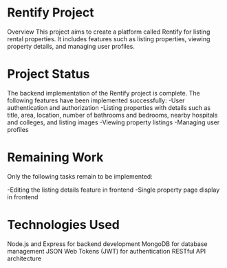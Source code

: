 # Rentify Project

Overview
This project aims to create a platform called Rentify for listing rental properties. It includes features such as listing properties, viewing property details, and managing user profiles.

# Project Status

The backend implementation of the Rentify project is complete. The following features have been implemented successfully:
-User authentication and authorization
-Listing properties with details such as title, area, location, number of bathrooms and bedrooms, nearby hospitals and colleges, and listing images
-Viewing property listings
-Managing user profiles

# Remaining Work

Only the following tasks remain to be implemented:

-Editing the listing details feature in frontend
-Single property page display in frontend

# Technologies Used

Node.js and Express for backend development
MongoDB for database management
JSON Web Tokens (JWT) for authentication
RESTful API architecture
